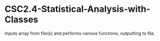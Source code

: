 # CSC2.4-Statistical-Analysis-with-Classes
Inputs array from file(s) and performs various functions, outputting to file.
